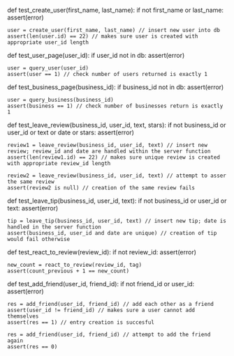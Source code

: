def test_create_user(first_name, last_name):
    if not first_name or last_name:
        assert(error)

    user = create_user(first_name, last_name) // insert new user into db
    assert(len(user.id) == 22) // makes sure user is created with appropriate user_id length

def test_user_page(user_id):
    if user_id not in db:
        assert(error)

    user = query_user(user_id)
    assert(user == 1) // check number of users returned is exactly 1

def test_business_page(business_id):
    if business_id not in db:
        assert(error)

    user = query_business(business_id)
    assert(business == 1) // check number of businesses return is exactly 1

def test_leave_review(business_id, user_id, text, stars):
    if not business_id or user_id or text or date or stars:
        assert(error)
    
    review1 = leave_review(business_id, user_id, text) // insert new review; review_id and date are handled within the server function
    assert(len(review1.id) == 22) // makes sure unique review is created with appropriate review_id length

    review2 = leave_review(business_id, user_id, text) // attempt to asser the same review
    assert(review2 is null) // creation of the same review fails

def test_leave_tip(business_id, user_id, text):
    if not business_id or user_id or text:
        assert(error)

    tip = leave_tip(business_id, user_id, text) // insert new tip; date is handled in the server function
    assert(business_id, user_id and date are unique) // creation of tip would fail otherwise

def test_react_to_review(review_id):
    if not review_id:
        assert(error)

    new_count = react_to_review(review_id, tag)
    assert(count_previous + 1 == new_count)

def test_add_friend(user_id, friend_id):
    if not friend_id or user_id:
        assert(error)

    res = add_friend(user_id, friend_id) // add each other as a friend
    assert(user_id != friend_id) // makes sure a user cannot add themselves
    assert(res == 1) // entry creation is succesful

    res = add_friend(user_id, friend_id) // attempt to add the friend again
    assert(res == 0)

